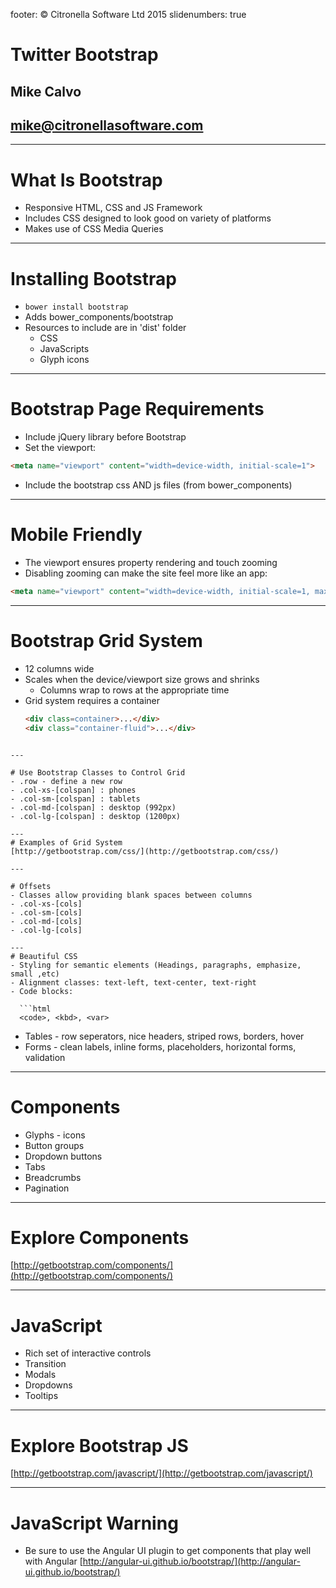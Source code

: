 footer: © Citronella Software Ltd 2015
slidenumbers: true

# Twitter Bootstrap
## Mike Calvo
## mike@citronellasoftware.com

---

# What Is Bootstrap
- Responsive HTML, CSS and JS Framework
- Includes CSS designed to look good on variety of platforms
- Makes use of CSS Media Queries

---

# Installing Bootstrap
- `bower install bootstrap`
- Adds bower_components/bootstrap
- Resources to include are in 'dist' folder
  - CSS
  - JavaScripts
  - Glyph icons

---

# Bootstrap Page Requirements
- Include jQuery library before Bootstrap
- Set the viewport:
```html
<meta name="viewport" content="width=device-width, initial-scale=1">
```
- Include the bootstrap css AND js files (from bower_components)

---

# Mobile Friendly
- The viewport ensures property rendering and touch zooming
- Disabling zooming can make the site feel more like an app:
```html
<meta name="viewport" content="width=device-width, initial-scale=1, maximum-scale=1, user-scalable=no">
```

---

# Bootstrap Grid System
- 12 columns wide
- Scales when the device/viewport size grows and shrinks
  - Columns wrap to rows at the appropriate time
- Grid system requires a container
  ```html
  <div class=container>...</div>
  <div class="container-fluid">...</div>
```

---

# Use Bootstrap Classes to Control Grid
- .row - define a new row
- .col-xs-[colspan] : phones
- .col-sm-[colspan] : tablets
- .col-md-[colspan] : desktop (992px)
- .col-lg-[colspan] : desktop (1200px)

---
# Examples of Grid System
[http://getbootstrap.com/css/](http://getbootstrap.com/css/)

---

# Offsets
- Classes allow providing blank spaces between columns
- .col-xs-[cols]
- .col-sm-[cols]
- .col-md-[cols]
- .col-lg-[cols]

---
# Beautiful CSS
- Styling for semantic elements (Headings, paragraphs, emphasize, small ,etc)
- Alignment classes: text-left, text-center, text-right
- Code blocks:

  ```html
  <code>, <kbd>, <var>
  ```

- Tables - row seperators, nice headers, striped rows, borders, hover
- Forms - clean labels, inline forms, placeholders, horizontal forms, validation

---
# Components
- Glyphs - icons
- Button groups
- Dropdown buttons
- Tabs
- Breadcrumbs
- Pagination

---
# Explore Components
[http://getbootstrap.com/components/](http://getbootstrap.com/components/)

---
# JavaScript
- Rich set of interactive controls
- Transition
- Modals
- Dropdowns
- Tooltips

---
# Explore Bootstrap JS
[http://getbootstrap.com/javascript/](http://getbootstrap.com/javascript/)

---
# JavaScript Warning
- Be sure to use the Angular UI plugin to get components that play well with Angular
[http://angular-ui.github.io/bootstrap/](http://angular-ui.github.io/bootstrap/)
